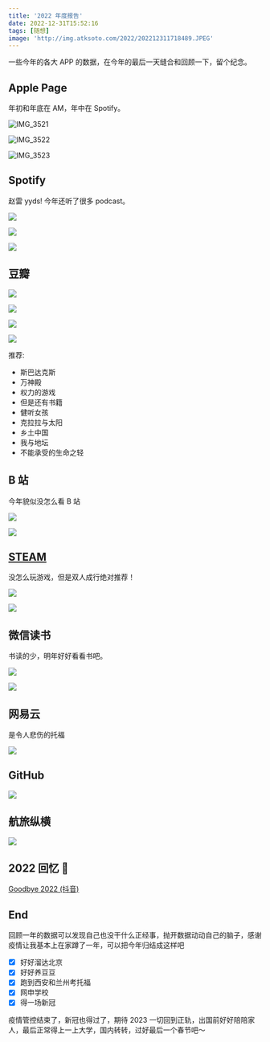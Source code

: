 ```yaml
---
title: '2022 年度报告'
date: 2022-12-31T15:52:16
tags: [随想]
image: 'http://img.atksoto.com/2022/202212311718489.JPEG'
---
```


一些今年的各大 APP 的数据，在今年的最后一天缝合和回顾一下，留个纪念。

## Apple Page

年初和年底在 AM，年中在 Spotify。

![IMG_3521](./y2022/IMG_3521.JPEG)

![IMG_3522](./y2022/IMG_3522.JPEG)

![IMG_3523](./y2022/IMG_3523.JPEG)

## Spotify

赵雷 yyds! 今年还听了很多 podcast。

![](./y2022/202212311725728.jpeg)

![](./y2022/202212311725727.jpeg)

![](./y2022/202212311725726.jpeg)

## 豆瓣

![](./y2022/202212311734187.jpg)

![](./y2022/202212311734188.jpeg)

![](./y2022/202212311734189.jpeg)

![](./y2022/202212311804751.jpeg)

推荐:

- 斯巴达克斯
- 万神殿
- 权力的游戏
- 但是还有书籍
- 健听女孩
- 克拉拉与太阳
- 乡土中国
- 我与地坛
- 不能承受的生命之轻

## B 站

今年貌似没怎么看 B 站

![](./y2022/202212311758957.jpeg)

![](./y2022/202212311758956.jpg)

## [STEAM](https://s.team/y22/chfvccnr?l=schinese)

没怎么玩游戏，但是双人成行绝对推荐！

![](./y2022/202212311652817.png)

![](./y2022/202212311657781.png)

## 微信读书

书读的少，明年好好看看书吧。

![](./y2022/202212311808519.jpeg)

![](./y2022/202212311808518.jpeg)

## 网易云

是令人悲伤的托福

![](./y2022/202212311804539.jpg)

## GitHub

![](./y2022/202212311822178.png)

## 航旅纵横

![](./y2022/202301011716285.jpg)

## 2022 回忆 🧩

[Goodbye 2022 (抖音)](https://www.douyin.com/video/7183322891478453542)

## End

回顾一年的数据可以发现自己也没干什么正经事，抛开数据动动自己的脑子，感谢疫情让我基本上在家蹲了一年，可以把今年归结成这样吧

- [x] 好好溜达北京
- [x] 好好养豆豆
- [x] 跑到西安和兰州考托福
- [x] 网申学校
- [x] 得一场新冠

疫情管控结束了，新冠也得过了，期待 2023 一切回到正轨，出国前好好陪陪家人，最后正常得上一上大学，国内转转，过好最后一个春节吧～
